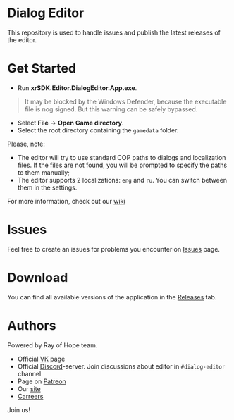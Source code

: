 # Dialog Editor

This repository is used to handle issues and publish the latest releases of the editor.

# Get Started

- Run **xrSDK.Editor.DialogEditor.App.exe**. 
> It may be blocked by the Windows Defender, because the executable file is nog signed. But this warning can be safely bypassed.
- Select **File** -> **Open Game directory**.
- Select the root directory containing the `gamedata` folder.

Please, note:
- The editor will try to use standard COP paths to dialogs and localization files. If the files are not found, you will be prompted to specify the paths to them manually;
- The editor supports 2 localizations: `eng` and `ru`. You can switch between them in the settings.

For more information, check out our [wiki](https://github.com/rayofhope-dev/dialog-editor/wiki)

# Issues

Feel free to create an issues for problems you encounter on [Issues](https://github.com/rayofhope-dev/dialog-editor/issues) page.

# Download
You can find all available versions of the application in the [Releases](https://github.com/rayofhope-dev/dialog-editor/releases) tab.

# Authors
Powered by Ray of Hope team.

 - Official [VK](https://vk.com/roh_online) page
 - Official [Discord](https://discordapp.com/invite/rffsfku)-server. Join discussions about editor in `#dialog-editor` channel
 - Page on [Patreon](https://www.patreon.com/roh_online)
 - Our [site](https://roh-online.com/)
 - [Carreers](https://roh-online.com/join)

Join us!